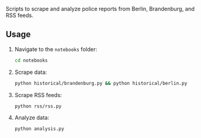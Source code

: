 Scripts to scrape and analyze police reports from Berlin, Brandenburg, and RSS feeds.

## Usage

1. Navigate to the `notebooks` folder:  
   ```bash
   cd notebooks
   ```

2. Scrape data:  
   ```bash
   python historical/brandenburg.py && python historical/berlin.py
   ```

3. Scrape RSS feeds:  
   ```bash
   python rss/rss.py
   ```

4. Analyze data:  
   ```bash
   python analysis.py
   ```
